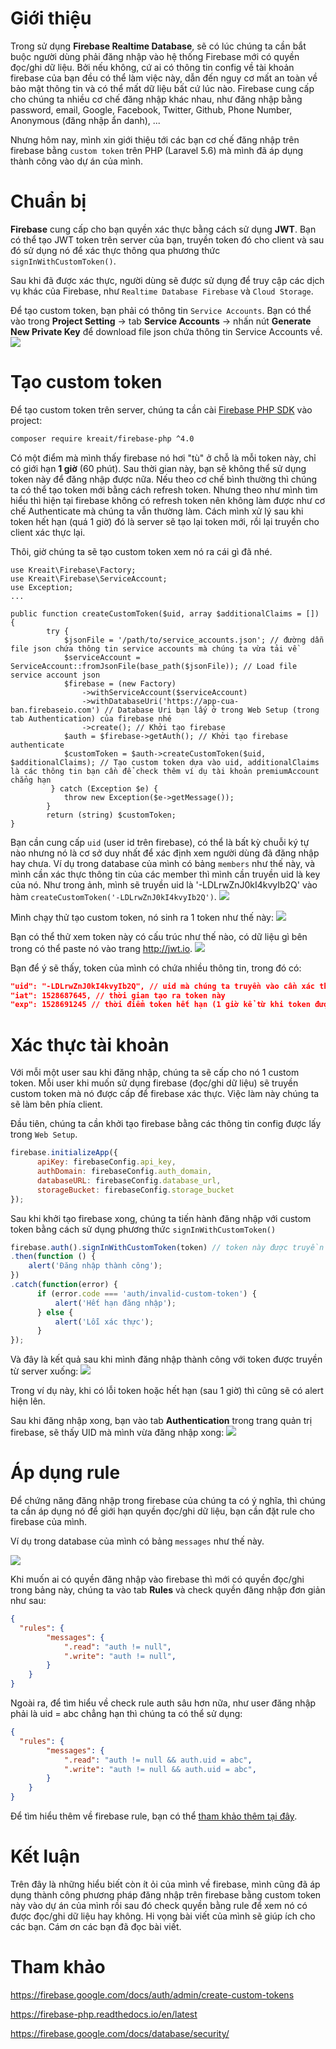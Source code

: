 # Giới thiệu
Trong sử dụng **Firebase Realtime Database**, sẽ có lúc chúng ta cần bắt buộc người dùng phải đăng nhập vào hệ thống Firebase mới có quyền đọc/ghi dữ liệu. Bởi nếu không, cứ ai có thông tin config về tài khoản firebase của bạn đều có thể làm việc này, dẫn đến nguy cơ mất an toàn về bảo mật thông tin và có thể mất dữ liệu bất cứ lúc nào. Firebase cung cấp cho chúng ta nhiều cơ chế đăng nhập khác nhau, như đăng nhập bằng password, email, Google, Facebook, Twitter, Github, Phone Number, Anonymous (đăng nhập ẩn danh), ...

Nhưng hôm nay, mình xin giới thiệu tới các bạn cơ chế đăng nhập trên firebase bằng `custom token` trên PHP (Laravel 5.6) mà mình đã áp dụng thành công vào dự án của mình.

# Chuẩn bị
**Firebase** cung cấp cho bạn quyền xác thực bằng cách sử dụng **JWT**. Bạn có thể tạo JWT token trên server của bạn, truyền token đó cho client và sau đó sử dụng nó để xác thực thông qua phương thức `signInWithCustomToken()`.

Sau khi đã được xác thực, người dùng sẽ được sử dụng để truy cập các dịch vụ khác của Firebase, như `Realtime Database Firebase` và `Cloud Storage`. 

Để tạo custom token, bạn phải có thông tin `Service Accounts`. Bạn có thể vào trong **Project Setting** -> tab **Service Accounts** -> nhấn nút **Generate New Private Key** để download file json chứa thông tin Service Accounts về.
![](https://images.viblo.asia/5b9cefc8-de30-4f11-9967-6032dc73b5c2.png)

# Tạo custom token
Để tạo custom token trên server, chúng ta cần cài [Firebase PHP SDK](https://firebase-php.readthedocs.io/en/latest/overview.html#installation) vào project:
```sh
composer require kreait/firebase-php ^4.0
```
Có một điểm mà mình thấy firebase nó hơi "tù" ở chỗ là mỗi token này, chỉ có giới hạn **1 giờ** (60 phút). Sau thời gian này, bạn sẽ không thể sử dụng token này để đăng nhập được nữa. Nếu theo cơ chế bình thường thì chúng ta có thể tạo token mới bằng cách refresh token. Nhưng theo như mình tìm hiểu thì hiện tại firebase không có refresh token nên không làm được như cơ chế Authenticate mà chúng ta vẫn thường làm.
Cách mình xử lý sau khi token hết hạn (quá 1 giờ) đó là server sẽ tạo lại token mới, rồi lại truyền cho client xác thực lại.

Thôi, giờ chúng ta sẽ tạo custom token xem nó ra cái gì đã nhé.

```
use Kreait\Firebase\Factory;
use Kreait\Firebase\ServiceAccount;
use Exception;
...

public function createCustomToken($uid, array $additionalClaims = [])
{
        try {
            $jsonFile = '/path/to/service_accounts.json'; // đường dẫn file json chứa thông tin service accounts mà chúng ta vừa tải về
            $serviceAccount = ServiceAccount::fromJsonFile(base_path($jsonFile)); // Load file service account json
            $firebase = (new Factory)
                ->withServiceAccount($serviceAccount)
                ->withDatabaseUri('https://app-cua-ban.firebaseio.com') // Database Uri bạn lấy ở trong Web Setup (trong tab Authentication) của firebase nhé
                ->create(); // Khởi tạo firebase
            $auth = $firebase->getAuth(); // Khởi tạo firebase authenticate
            $customToken = $auth->createCustomToken($uid, $additionalClaims); // Tạo custom token dựa vào uid, additionalClaims là các thông tin bạn cần để check thêm ví dụ tài khoản premiumAccount chẳng hạn
         } catch (Exception $e) {
            throw new Exception($e->getMessage());
        }
        return (string) $customToken;
}
```
Bạn cần cung cấp `uid` (user id trên firebase), có thể là bất kỳ chuỗi ký tự nào nhưng nó là cơ sở duy nhất để xác định xem người dùng đã đăng nhập hay chưa. 
Ví dụ trong database của mình có bảng `members` như thế này, và mình cần xác thực thông tin của các member thì mình cần truyền uid là key của nó. Như trong ảnh, mình sẽ truyền uid là '-LDLrwZnJ0kI4kvyIb2Q' vào hàm `createCustomToken('-LDLrwZnJ0kI4kvyIb2Q')`.
![](https://images.viblo.asia/38143e26-c0e0-433f-9650-826d1d15d1ce.png)


Mình chạy thử tạo custom token, nó sinh ra 1 token như thế này:
![](https://images.viblo.asia/b1927d6a-2ec5-4d9d-992e-ded0f832a1a2.png)


Bạn có thể thử xem token này có cấu trúc như thế nào, có dữ liệu gì bên trong có thể paste nó vào trang http://jwt.io.
![](https://images.viblo.asia/6266f35d-20ab-442f-bea7-e6dce33665be.png)

Bạn để ý sẽ thấy, token của mình có chứa nhiều thông tin, trong đó có:
```json
"uid": "-LDLrwZnJ0kI4kvyIb2Q", // uid mà chúng ta truyền vào cần xác thực
"iat": 1528687645, // thời gian tạo ra token này
"exp": 1528691245 // thời điểm token hết hạn (1 giờ kể từ khi token được tạo)
```
# Xác thực tài khoản
Với mỗi một user sau khi đăng nhập, chúng ta sẽ cấp cho nó 1 custom token. Mỗi user khi muốn sử dụng firebase (đọc/ghi dữ liệu) sẽ truyền custom token mà nó được cấp để firebase xác thực. Việc làm này chúng ta sẽ làm bên phía client.

Đầu tiên, chúng ta cần khởi tạo firebase bằng các thông tin config được lấy trong `Web Setup`.
```js
firebase.initializeApp({
      apiKey: firebaseConfig.api_key,
      authDomain: firebaseConfig.auth_domain,
      databaseURL: firebaseConfig.database_url,
      storageBucket: firebaseConfig.storage_bucket
});
```
Sau khi khởi tạo firebase xong, chúng ta tiến hành đăng nhập với custom token bằng cách sử dụng phương thức `signInWithCustomToken()`
```js
firebase.auth().signInWithCustomToken(token) // token này được truyền từ server xuống client (từ file blade của Laravel vào file js)
.then(function () {
    alert('Đăng nhập thành công');
})
.catch(function(error) {
      if (error.code === 'auth/invalid-custom-token') {
          alert('Hết hạn đăng nhập');
      } else {
          alert('Lỗi xác thực');
      }
});
```
Và đây là kết quả sau khi mình đăng nhập thành công với token được truyền từ server xuống:
![](https://images.viblo.asia/1a1697ad-e61b-4bf8-b5a8-3cdf2699a391.png)

Trong ví dụ này, khi có lỗi token hoặc hết hạn (sau 1 giờ) thì cũng sẽ có alert hiện lên.

Sau khi đăng nhập xong, bạn vào tab **Authentication** trong trang quản trị firebase, sẽ thấy UID mà mình vừa đăng nhập xong:
![](https://images.viblo.asia/0f420b30-e4d4-4526-965e-a9d3f17ad642.png)
# Áp dụng rule
Để chứng năng đăng nhập trong firebase của chúng ta có ý nghĩa, thì chúng ta cần áp dụng nó để giới hạn quyền đọc/ghi dữ liệu, bạn cần đặt rule cho firebase của mình.

Ví dụ trong database của mình có bảng `messages` như thế này.

![](https://images.viblo.asia/4a95b200-97f9-417d-9420-26099ca7586e.png)

Khi muốn ai có quyền đăng nhập vào firebase thì mới có quyền đọc/ghi trong bảng này, chúng ta vào tab **Rules** và check quyền đăng nhập đơn giản như sau:
```json
{
  "rules": {
        "messages": {
            ".read": "auth != null",
            ".write": "auth != null",
        }
  	}
}
```
Ngoài ra, để tìm hiểu về check rule auth sâu hơn nữa, như user đăng nhập phải là uid = abc chẳng hạn thì chúng ta có thể sử dụng:
```json
{
  "rules": {
        "messages": {
            ".read": "auth != null && auth.uid = abc",
            ".write": "auth != null && auth.uid = abc",
        }
  	}
}
```
Để tìm hiểu thêm về firebase rule, bạn có thể [tham khảo thêm tại đây](https://firebase.google.com/docs/database/security/).

# Kết luận
Trên đây là những hiểu biết còn ít ỏi của mình về firebase, mình cũng đã áp dụng thành công phương pháp đăng nhập trên firebase bằng custom token này vào dự án của mình rồi sau đó check quyền bằng rule để xem nó có được đọc/ghi dữ liệu hay không.
Hi vọng bài viết của mình sẽ giúp ích cho các bạn. Cám ơn các bạn đã đọc bài viết.

# Tham khảo
https://firebase.google.com/docs/auth/admin/create-custom-tokens

https://firebase-php.readthedocs.io/en/latest

https://firebase.google.com/docs/database/security/